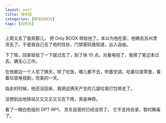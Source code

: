 ```yaml
---
layout: post
title: 瑞丰园
categories: [默写旧时光]
tags: [旧时光]
---
```


上周又去了我哥那儿， 把 Only BOOX 带给他了。本以为他在家，他确去苏州漂流去了。于是我自己去了他的住处，门禁密码我知道，出入自由。

下了班，回家收拾了一下就过去了，到了快 10 点。光看电视了，我带了笔记本过去，确无心工作。

在他那边一个人宅了俩天，除了吃饭，哪儿都不去，吹着空调，吃着垃圾零食，看着垃圾电视剧，完美的一天。

临走的时候，他还没回来，我把这俩天产生的几袋垃圾打包带走了。

没想到出地铁站又又又又又又在下雨，真是神奇。

看了一眼白色版的 DPT-RP1， 京东自营的已经没货了。 它不支持目录，暂时解毒了。

